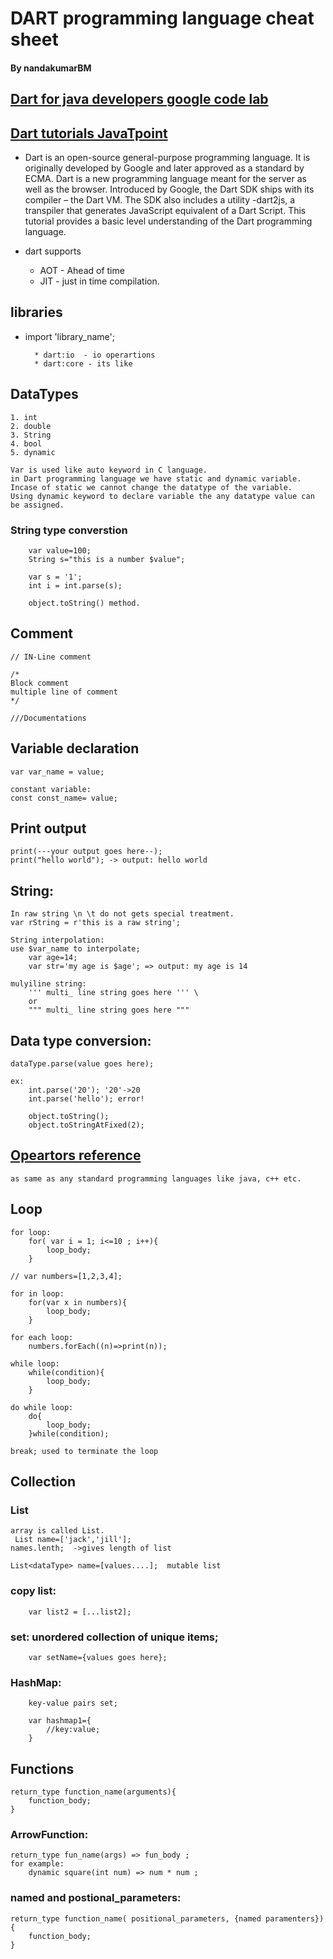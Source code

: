 # DART programming language cheat sheet
#### By nandakumarBM

## [Dart for java developers google code lab](https://codelabs.developers.google.com/codelabs/from-java-to-dart#0 "tutorial")

## [Dart tutorials JavaTpoint](https://www.tutorialspoint.com/dart_programming/index.htm "Dart")

* Dart is an open-source general-purpose programming language. It is originally developed by Google and later approved as a standard by ECMA. Dart is a new programming language meant for the server as well as the browser. Introduced by Google, the Dart SDK ships with its compiler – the Dart VM. The SDK also includes a utility -dart2js, a transpiler that generates JavaScript equivalent of a Dart Script. This tutorial provides a basic level understanding of the Dart programming language.

* dart supports
    * AOT - Ahead of time
    * JIT - just in time compilation.

## libraries
* import 'library_name';


        * dart:io  - io operartions
        * dart:core - its like 

## DataTypes
    1. int
    2. double
    3. String
    4. bool
    5. dynamic

    Var is used like auto keyword in C language.
    in Dart programming language we have static and dynamic variable.
    Incase of static we cannot change the datatype of the variable.
    Using dynamic keyword to declare variable the any datatype value can be assigned. 

### String type converstion

        var value=100;
        String s="this is a number $value";
        
        var s = '1';
        int i = int.parse(s);

        object.toString() method.

## Comment
    // IN-Line comment

    /*
    Block comment
    multiple line of comment
    */

    ///Documentations

## Variable declaration

    var var_name = value;

    constant variable:
    const const_name= value;

## Print output

    print(---your output goes here--);
    print("hello world"); -> output: hello world

## String:
    In raw string \n \t do not gets special treatment.
    var rString = r'this is a raw string';

    String interpolation:
    use $var_name to interpolate;
        var age=14;
        var str='my age is $age'; => output: my age is 14

    mulyiline string:
        ''' multi_ line string goes here ''' \
        or 
        """ multi_ line string goes here """

## Data type conversion:
    dataType.parse(value goes here);

    ex:
        int.parse('20'); '20'->20
        int.parse('hello'); error! 

        object.toString();
        object.toStringAtFixed(2);


## [Opeartors reference](https://www.tutorialspoint.com/dart_programming/dart_programming_operators.htm "operators")

    as same as any standard programming languages like java, c++ etc.

## Loop
    for loop:
        for( var i = 1; i<=10 ; i++){
            loop_body;
        }

    // var numbers=[1,2,3,4];

    for in loop:
        for(var x in numbers){
            loop_body;
        }
    
    for each loop:
        numbers.forEach((n)=>print(n));

    while loop:
        while(condition){
            loop_body;
        }
    
    do while loop:
        do{
            loop_body;
        }while(condition);

    break; used to terminate the loop

## Collection
### List
    array is called List.
     List name=['jack','jill'];
    names.lenth;  ->gives length of list

    List<dataType> name=[values....];  mutable list

### copy list:
        var list2 = [...list2];

### set: unordered collection of unique items;
        var setName={values goes here};

### HashMap:
        key-value pairs set;

        var hashmap1={
            //key:value;
        }
    
## Functions

    return_type function_name(arguments){
        function_body;
    }

### ArrowFunction:

    return_type fun_name(args) => fun_body ;
    for example:
        dynamic square(int num) => num * num ;

### named and postional_parameters:
    return_type function_name( positional_parameters, {named paramenters}){
        function_body;
    }